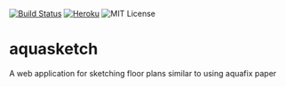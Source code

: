 [![Build Status](https://travis-ci.org/perseacado/aquasketch.svg?branch=master)](https://travis-ci.org/perseacado/aquasketch)
[![Heroku](https://heroku-badge.herokuapp.com/?app=aquasketch&style=flat)](https://aquasketch.herokuapp.com)
![MIT License](https://img.shields.io/badge/license-MIT-blue.svg)

# aquasketch
A web application for sketching floor plans similar to using aquafix paper
